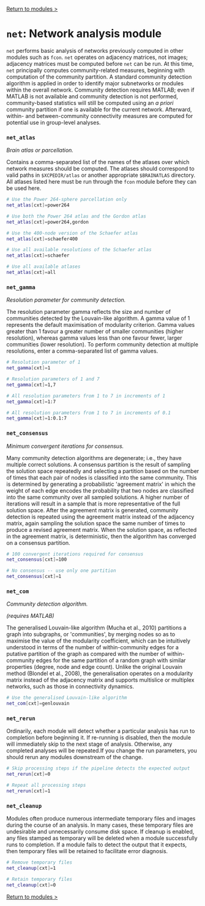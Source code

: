 [Return to modules >](https://pipedocs.github.io/modules)

# `net`: Network analysis module

`net` performs basic analysis of networks previously computed in other modules such as `fcon`. `net` operates on adjacency matrices, not images; adjacency matrices must be computed before `net` can be run. At this time, `net` principally computes community-related measures, beginning with computation of the community partition. A standard community detection algorithm is applied in order to identify major subnetworks or modules within the overall network. Community detection requires MATLAB; even if MATLAB is not available and community detection is not performed, community-based statistics will still be computed using an _a priori_ community partition if one is available for the current network. Afterward, within- and between-community connectivity measures are computed for potential use in group-level analyses.

### `net_atlas`

_Brain atlas or parcellation._

Contains a comma-separated list of the names of the atlases over which network measures should be computed. The atlases should correspond to valid paths in `$XCPEDIR/atlas` or another appropriate `$BRAINATLAS` directory. All atlases listed here must be run through the `fcon` module before they can be used here.

```bash
# Use the Power 264-sphere parcellation only
net_atlas[cxt]=power264

# Use both the Power 264 atlas and the Gordon atlas
net_atlas[cxt]=power264,gordon

# Use the 400-node version of the Schaefer atlas
net_atlas[cxt]=schaefer400

# Use all available resolutions of the Schaefer atlas
net_atlas[cxt]=schaefer

# Use all available atlases
net_atlas[cxt]=all
```

### `net_gamma`

_Resolution parameter for community detection._

The resolution parameter gamma reflects the size and number of communities detected by the Louvain-like algorithm. A gamma value of 1 represents the default maximisation of modularity criterion. Gamma values greater than 1 favour a greater number of smaller communities (higher resolution), whereas gamma values less than one favour fewer, larger communities (lower resolution). To perform community detection at multiple resolutions, enter a comma-separated list of gamma values.

```bash
# Resolution parameter of 1
net_gamma[cxt]=1

# Resolution parameters of 1 and 7
net_gamma[cxt]=1,7

# All resolution parameters from 1 to 7 in increments of 1
net_gamma[cxt]=1:7

# All resolution parameters from 1 to 7 in increments of 0.1
net_gamma[cxt]=1:0.1:7
```

### `net_consensus`

_Minimum convergent iterations for consensus._

Many community detection algorithms are degenerate; i.e., they have multiple correct solutions. A consensus partition is the result of sampling the solution space repeatedly and selecting a partition based on the number of times that each pair of nodes is classified into the same community. This is determined by generating a probabilistic 'agreement matrix' in which the weight of each edge encodes the probability that two nodes are classified into the same community over all sampled solutions. A higher number of iterations will result in a sample that is more representative of the full solution space. After the agreement matrix is generated, community detection is repeated using the agreement matrix instead of the adjacency matrix, again sampling the solution space the same number of times to produce a revised agreement matrix. When the solution space, as reflected in the agreement matrix, is deterministic, then the algorithm has converged on a consensus partition.

```bash
# 100 convergent iterations required for consensus
net_consensus[cxt]=100

# No consensus -- use only one partition
net_consensus[cxt]=1
```

### `net_com`

_Community detection algorithm._

*(requires MATLAB)*

The generalised Louvain-like algorithm (Mucha et al., 2010) partitions a graph into subgraphs, or 'communities', by merging nodes so as to maximise the value of the modularity coefficient, which can be intuitively understood in terms of the number of within-community edges for a putative partition of the graph as compared with the number of within-community edges for the same partition of a random graph with similar properties (degree, node and edge count). Unlike the original Louvain method (Blondel et al., 2008), the generalisation operates on a modularity matrix instead of the adjacency matrix and supports multislice or multiplex networks, such as those in connectivity dynamics.

```bash
# Use the generalised Louvain-like algorithm
net_com[cxt]=genlouvain
```

### `net_rerun`

Ordinarily, each module will detect whether a particular analysis has run to completion before beginning it. If re-running is disabled, then the module will immediately skip to the next stage of analysis. Otherwise, any completed analyses will be repeated.If you change the run parameters, you should rerun any modules downstream of the change.

```bash
# Skip processing steps if the pipeline detects the expected output
net_rerun[cxt]=0

# Repeat all processing steps
net_rerun[cxt]=1
```

### `net_cleanup`

Modules often produce numerous intermediate temporary files and images during the course of an analysis. In many cases, these temporary files are undesirable and unnecessarily consume disk space. If cleanup is enabled, any files stamped as temporary will be deleted when a module successfully runs to completion. If a module fails to detect the output that it expects, then temporary files will be retained to facilitate error diagnosis.

```bash
# Remove temporary files
net_cleanup[cxt]=1

# Retain temporary files
net_cleanup[cxt]=0
```

[Return to modules >](https://pipedocs.github.io/modules)

